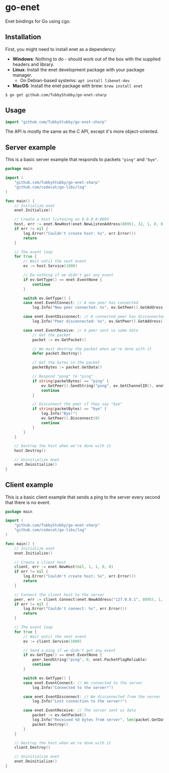 # go-enet
Enet bindings for Go using cgo.

## Installation
First, you might need to install enet as a dependency:

* **Windows**: Nothing to do - should work out of the box with the supplied headers and library.
* **Linux**: Install the enet development package with your package manager.
	* On Debian-based systems: `apt install libenet-dev`
* **MacOS**: Install the enet package with brew: `brew install enet`

```
$ go get github.com/TubbyStubby/go-enet-sharp
```

## Usage
```go
import "github.com/TubbyStubby/go-enet-sharp"
```

The API is mostly the same as the C API, except it's more object-oriented.

## Server example
This is a basic server example that responds to packets `"ping"` and `"bye"`.

```go
package main

import (
	"github.com/TubbyStubby/go-enet-sharp"
	"github.com/codecat/go-libs/log"
)

func main() {
	// Initialize enet
	enet.Initialize()

	// Create a host listening on 0.0.0.0:8095
	host, err := enet.NewHost(enet.NewListenAddress(8095), 32, 1, 0, 0)
	if err != nil {
		log.Error("Couldn't create host: %s", err.Error())
		return
	}

	// The event loop
	for true {
		// Wait until the next event
		ev := host.Service(1000)

		// Do nothing if we didn't get any event
		if ev.GetType() == enet.EventNone {
			continue
		}

		switch ev.GetType() {
		case enet.EventConnect: // A new peer has connected
			log.Info("New peer connected: %s", ev.GetPeer().GetAddress())

		case enet.EventDisconnect: // A connected peer has disconnected
			log.Info("Peer disconnected: %s", ev.GetPeer().GetAddress())

		case enet.EventReceive: // A peer sent us some data
			// Get the packet
			packet := ev.GetPacket()

			// We must destroy the packet when we're done with it
			defer packet.Destroy()

			// Get the bytes in the packet
			packetBytes := packet.GetData()

			// Respond "pong" to "ping"
			if string(packetBytes) == "ping" {
				ev.GetPeer().SendString("pong", ev.GetChannelID(), enet.PacketFlagReliable)
				continue
			}

			// Disconnect the peer if they say "bye"
			if string(packetBytes) == "bye" {
				log.Info("Bye!")
				ev.GetPeer().Disconnect(0)
				continue
			}
		}
	}

	// Destroy the host when we're done with it
	host.Destroy()

	// Uninitialize enet
	enet.Deinitialize()
}
```

## Client example
This is a basic client example that sends a ping to the server every second that there is no event.

```go
package main

import (
	"github.com/TubbyStubby/go-enet-sharp"
	"github.com/codecat/go-libs/log"
)

func main() {
	// Initialize enet
	enet.Initialize()

	// Create a client host
	client, err := enet.NewHost(nil, 1, 1, 0, 0)
	if err != nil {
		log.Error("Couldn't create host: %s", err.Error())
		return
	}

	// Connect the client host to the server
	peer, err := client.Connect(enet.NewAddress("127.0.0.1", 8095), 1, 0)
	if err != nil {
		log.Error("Couldn't connect: %s", err.Error())
		return
	}

	// The event loop
	for true {
		// Wait until the next event
		ev := client.Service(1000)

		// Send a ping if we didn't get any event
		if ev.GetType() == enet.EventNone {
			peer.SendString("ping", 0, enet.PacketFlagReliable)
			continue
		}

		switch ev.GetType() {
		case enet.EventConnect: // We connected to the server
			log.Info("Connected to the server!")

		case enet.EventDisconnect: // We disconnected from the server
			log.Info("Lost connection to the server!")

		case enet.EventReceive: // The server sent us data
			packet := ev.GetPacket()
			log.Info("Received %d bytes from server", len(packet.GetData()))
			packet.Destroy()
		}
	}

	// Destroy the host when we're done with it
	client.Destroy()

	// Uninitialize enet
	enet.Deinitialize()
}
```
